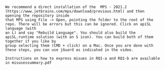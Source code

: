     We recommend a direct installation of the  MPS - 2021.2 (https://www.jetbrains.com/mps/download/previous.html) and then opening the repository inside 
    that MPS using File -> Open, pointing the folder to the root of the repo. There will be errors but this can be ignored. Click on apiSL language (with
    an L) and say "Rebuild Language". You should also build the apiSL.runtime solution (with an S icon). You can build both of them together if you like by 
    group selecting them (CMD + click) on a Mac. Once you are done with these steps, you can use jGuard as indicated in the video. 
    
    Instructions on how to express misues in RQ1-a and RQ1-b are available in misusessummary.pdf
    

